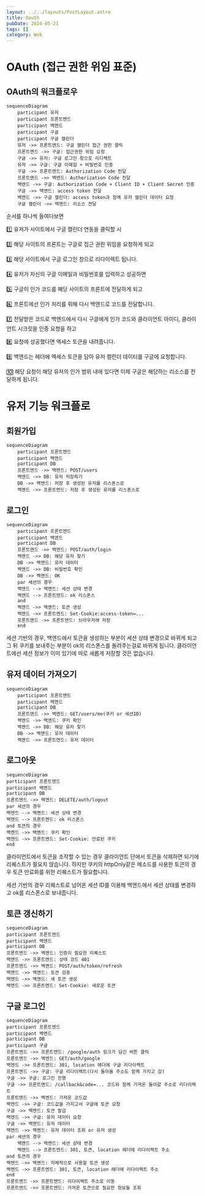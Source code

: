 ```yaml
---
layout: ../../layouts/PostLayout.astro
title: Oauth
pubDate: 2024-05-21
tags: []
category: Web
---
```


# OAuth (접근 권한 위임 표준)

## OAuth의 워크플로우

```mermaid
sequenceDiagram
	participant 유저
	participant 프론트엔드
	participant 백엔드
	participant 구글
	participant 구글 캘린더
	유저 ->> 프론트엔드: 구글 캘린더 접근 권한 클릭
	프론트엔드 ->> 구글: 접근권한 위임 요청
	구글 ->> 유저: 구글 로그인 창으로 리디렉트
	유저 ->> 구글: 구글 이메일 + 비밀번호 인증
	구글 ->> 프론트엔드: Authorization Code 전달
	프론트엔드 ->> 백엔드: Authorization Code 전달
	백엔드 ->> 구글: Authorization Code + Client ID + Client Secret 인증
	구글 ->> 백엔드: access token 전달
	백엔드 ->> 구글 캘린더: access token과 함께 유저 캘린더 데이터 요청
	구글 캘린더 ->> 백엔드: 리소스 전달

```

순서를 하나씩 들여다보면

1️⃣ 유저가 사이트에서 구글 캘린더 연동을 클릭할 시

2️⃣ 해당 사이트의 프론트는 구글로 접근 권한 위임을 요청하게 되고

3️⃣ 해당 사이트에서 구글 로그인 창으로 리다이렉트 됩니다.

4️⃣ 유저가 자신의 구글 이메일과 비밀번호를 입력하고 성공하면

5️⃣ 구글이 인가 코드를 해당 사이트의 프론트에 전달하게 되고

6️⃣ 프론트에선 인가 처리를 위해 다시 백엔드로 코드를 전달합니다.

7️⃣ 전달받은 코드로 백엔드에서 다시 구글에게 인가 코드와 클라이언트 아이디, 클라이언트 시크릿을 인증 요청을 하고

8️⃣ 요청에 성공했다면 엑세스 토큰을 내려줍니다.

9️⃣ 백엔드는 헤더에 엑세스 토큰을 담아 유저 캘린더 데이터를 구글에 요청합니다.

🔟 해당 요청이 해당 유저의 인가 범위 내에 있다면 이제 구글은 해당하는 리소스를 전달하게 됩니다.

# 유저 기능 워크플로

## 회원가입

```mermaid
sequenceDiagram
	participant 프론트엔드
	participant 백엔드
	participant DB
	프론트엔드 ->> 백엔드: POST/users
	백엔드 ->> DB: 유저 저장하기
	DB ->> 백엔드: 저장 후 생성된 유저를 리스폰스로
	백엔드 ->> 프론트엔드: 저장 후 생성된 유저를 리스폰스로
```

## 로그인

```mermaid
sequenceDiagram
	participant 프론트엔드
	participant 백엔드
	participant DB
	프론트엔드 ->> 백엔드: POST/auth/login
	백엔드 ->> DB: 해당 유저 찾기
	DB ->> 백엔드: 유저 데이터
	백엔드 ->> DB: 비밀번호 확인
	DB ->> 백엔드: OK
	par 세션의 경우
	백엔드 --> 백엔드: 세션 상태 변경
	백엔드 --> 프론트엔드: ok 리스폰스
	and
	백엔드 ->> 백엔드: 토큰 생성
	백엔드 ->> 프론트엔드: Set-Cookie:access-token=...
	프론트엔드 ->> 프론트엔드: 브라우저에 저장
	end
```

세션 기반의 경우, 백엔드에서 토큰을 생성하는 부분이 세션 상태 변경으로 바뀌게 되고 그 뒤 쿠키를 보내주는 부분이 ok의 리스폰스를 돌려주는걸로 바뀌게 됩니다. 클라이언트에선 세션 정보가 이미 있기에 따로 새롭게 저장할 것은 없습니다.

## 유저 데이터 가져오기

```mermaid
sequenceDiagram
	participant 프론트엔드
	participant 백엔드
	participant DB
	프론트엔드 ->> 백엔드: GET/users/me(쿠키 or 세션ID)
	백엔드 ->> 백엔드: 쿠키 확인
	백엔드 ->> DB: 해당 유저 찾기
	DB ->> 백엔드: 유저 데이터
	백엔드 ->> 프론트엔드: 유저 데이터
```

## 로그아웃

```mermaid
sequenceDiagram
participant 프론트엔드
participant 백엔드
participant DB
프론트엔드 ->> 백엔드: DELETE/auth/logout
par 세션의 경우
백엔드 --> 백엔드: 세션 상태 변경
백엔드 --> 프론트엔드: ok 리스폰스
and 토큰의 경우
백엔드 ->> 백엔드: 쿠키 확인
백엔드 ->> 프론트엔드: Set-Cookie: 만료된 쿠키
end
```

클라이언트에서 토큰을 조작할 수 있는 경우 클라이언트 단에서 토큰을 삭제하면 되기에 리퀘스트가 필요치 않습니다. 하지만 쿠키의 httpOnly같은 메소드를 사용한 토큰의 경우 토큰 만료화를 위한 리퀘스트가 필요합니다.

세션 기반의 경우 리퀘스트로 넘어온 세션 ID를 이용해 백엔드에서 세션 상태를 변경하고 ok를 리스폰스로 보내줍니다.

## 토큰 갱신하기

```mermaid
sequenceDiagram
participant 프론트엔드
participant 백엔드
participant DB
프론트엔드 ->> 백엔드: 인증이 필요한 리퀘스트
백엔드 ->> 프론트엔드: 상태 코드 401
프론트엔드 ->> 백엔드: POST/auth/token/refresh
백엔드 ->> 백엔드: 토큰 검증
백엔드 ->> 백엔드: 새 토큰 생성
백엔드 ->> 프론트엔드: Set-Cookie: 새로운 토큰
```

## 구글 로그인

```mermaid
sequenceDiagram
participant 프론트엔드
participant 백엔드
participant DB
participant 구글
프론트엔드 ->> 프론트엔드: /google/auth 링크가 담긴 버튼 클릭
프론트엔드 ->> 백엔드: GET/auth/google
백엔드 ->> 프론트엔드: 301, location 헤더에 구글 리다이렉트
프론트엔드 ->> 구글: 구글 리다이렉트(다시 돌아올 주소도 함께 가지고 감)
구글 ->> 구글: 로그인 진행
구글 ->> 프론트엔드: /callback&code=... 코드와 함께 가져온 돌아갈 주소로 리다이렉트
프론트엔드 ->> 백엔드: 가져온 코드값
백엔드 ->> 구글: 코드값을 가지고서 구글에 토큰 요청
구글 ->> 백엔드: 토큰 발급
백엔드 ->> 구글: 유저 데이터 요청
구글 ->> 백엔드: 유저 데이터
백엔드 ->> 백엔드: 유저 데이터 조회 or 유저 생성
par 세션의 경우
	백엔드 --> 백엔드: 세션 상태 변경
	백엔드 --> 프론트엔드: 301, 토큰, location 헤더에 리다이렉트 주소
and 토큰의 경우
백엔드 ->> 백엔드: 자체적으로 사용할 토큰 생성
백엔드 ->> 프론트엔드: 301, 토큰, location 헤더에 리다이렉트 주소
end
프론트엔드 ->> 프론트엔드: 리다이렉트 주소로 이동
프론트엔드 ->> 프론트엔드: 가져온 토큰으로 필요한 정보들 조회
```
